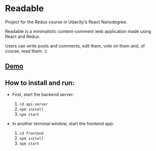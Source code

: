 # Readable

Project for the Redux course in Udacity's React Nanodegree.

Readable is a minimalistic content-comment web application made using React and Redux.

Users can write posts and comments, edit them, vote on them and, of course, read them. :)

## [Demo](https://sajal-readable.herokuapp.com)

## How to install and run:

- First, start the backend server:
  1. ```cd api-server```
  2. ```npm install```
  3. ```npm start```


- In another terminal window, start the frontend app:
  1. ```cd frontend```
  2. ```npm install```
  3. ```npm start```
